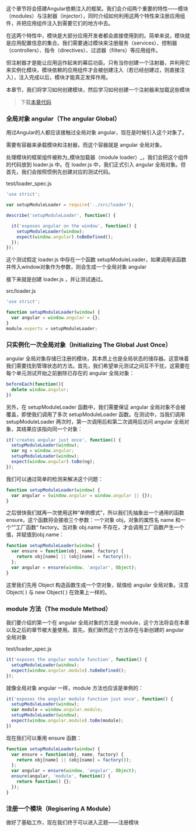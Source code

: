 这个章节将会搭建Angular依赖注入的框架。我们会介绍两个重要的特性——模块（modules）与注射器（injector），同时介绍如何利用这两个特性来注册应用组件，并把应用组件注入到需要它们的地方中去。

在这两个特性中，模块是大部分应用开发者都会直接使用到的。简单来说，模块就是应用配置信息的集合。我们需要通过模块来注册服务（services）、控制器（controllers）、指令（directives）、过滤器（filters）等应用组件。

但注射器才是能让应用运作起来的幕后功臣。只有当你创建一个注射器，并利用它来实例化模块，模块依赖的应用组件才会被创建注入（若已经创建过，则直接注入），注入完成以后，模块才能真正发挥作用。

本章节，我们将学习如何创建模块，然后学习如何创建一个注射器来加载这些模块

> 下载[本章代码](https://github.com/teropa/build-your-own-angularjs/releases/tag/chapter10-expressions-and-watches)

### 全局对象 angular（The angular Global）

用过Angular的人都应该接触过全局对象 angular，现在是时候引入这个对象了。

需要有容器来承载模块和注射器，而这个容器就是 angular 全局对象。

处理模块的框架组件被称为_模块加载器（module loader）_，我们会把这个组件的代码放到 loader.js 中。在 loader.js 中，我们正式引入 angular 全局对象。但首先，我们会按照惯例先创建对应的测试代码。

test/loader\_spec.js

```js
'use strict';

var setupModuleLoader = require('../src/loader');

describe('setupModuleLoader', function() {

  it('exposes angular on the window', function() {
    setupModuleLoader(window);
    expect(window.angular).toBeDefined();
  });
});
```

这个测试假定 loader.js 中存在一个函数 setupModuleLoader，如果调用该函数并传入window对象作为参数，则会生成一个全局对象 angular

接下来就是创建 loader.js ，并让测试通过。

src/loader.js

```js
'use strict';

function setupModuleLoader(window) {
  var angular = window.angular = {};
}
module.exports = setupModuleLoader;
```

### 只实例化一次全局对象（Initializing The Global Just Once）

angular 全局对象存储已注册的模块，其本质上也是全局状态的储存器。这意味着我们需要找到管理状态的方法。首先，我们希望单元测试之间互不干扰，这需要在每个单元测试开始之前删除已存在的 angular 全局对象：

```js
beforeEach(function(){
  delete window.angular;
})
```

另外，在 setupModuleLoader 函数中，我们需要保证 angular 全局对象不会被覆盖，即使我们调用了多次 setupModuleLoader 函数。在测试中，当我们调用 setupModuleLoader 两次时，第一次调用后和第二次调用后访问 angular 全局对象，其结果应该指向同一个对象：

```js
it('creates angular just once', function() {
  setupModuleLoader(window);
  var ng = window.angular;
  setupModuleLoader(window);
  expect(window.angular).toBe(ng);
});
```

我们可以通过简单的检测来解决这个问题：

```js
function setupModuleLoader(window) {
  var angular = (window.angular = window.angular || {});
}
```

之后很快我们就再一次使用这种“单例模式”，所以我们先抽象出一个通用的函数 ensure，这个函数将会接收三个参数：一个对象 obj，对象的属性名 name 和一个“”工厂函数“ factory。当对象 obj.name 不存在，才会调用工厂函数产生一个值，并赋值到obj.name：

```js
function setupModuleLoader(window) {
  var ensure = function(obj, name, factory) {
    return obj[name] || (obj[name] = factory());
  };
  var angular = ensure(window, 'angular', Object);
}
```

这里我们先用 Object 构造函数生成一个空对象，赋值给 angular 全局对象。注意Object\( \) 与 new Object\( \) 在效果上一样的。

### module 方法（The module Method）

我们要介绍的第一个在 angular 全局对象的方法是 module，这个方法将会在本章以及之后的章节被大量使用。首先，我们断然这个方法存在与新创建的 angular 全局对象

test/loader\_spec.js

```js
it('exposes the angular module function', function() {
  setupModuleLoader(window);
  expect(window.angular.module).toBeDefined();
});
```

就像全局对象 angular 一样，module 方法也应该是单例的：

```js
it('exposes the angular module function just once', function() {
  setupModuleLoader(window);
  var module = window.angular.module;
  setupModuleLoader(window);
  expect(window.angular.module).toBe(module);
})
```

现在我们可以重用 ensure 函数：

```js
function setupModuleLoader(window) {
  var ensure = function(obj, name, factory) {
    return obj[name] || (obj[name] = factory());
  };
  var angular = ensure(window, 'angular', Object);
  ensure(angular, 'module', function() {
    return function() {};
  });
}
```

### 注册一个模块（Regisering A Module）

做好了基础工作，现在我们终于可以进入正题——注册模块



